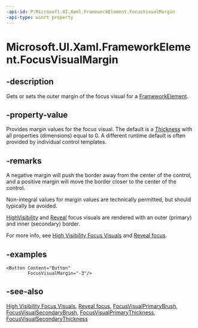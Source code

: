 ```yaml
---
-api-id: P:Microsoft.UI.Xaml.FrameworkElement.FocusVisualMargin
-api-type: winrt property
---
```


<!-- Property syntax
public Windows.UI.Xaml.Thickness FocusVisualMargin { get;  set; }
-->

# Microsoft.UI.Xaml.FrameworkElement.FocusVisualMargin

## -description

Gets or sets the outer margin of the focus visual for a [FrameworkElement](frameworkelement.md).

## -property-value

Provides margin values for the focus visual. The default is a [Thickness](thickness.md) with all properties (dimensions) equal to 0. A different runtime default is often provided by individual control templates.

## -remarks

A negative margin will push the border away from the center of the control, and a positive margin will move the border closer to the center of the control.

Non-integral values for margin values are technically permitted, but should typically be avoided.

[HighVisibility](focusvisualkind.md) and [Reveal](focusvisualkind.md) focus visuals are rendered with an outer (primary) and inner (secondary) border.

For more info, see [High Visibility Focus Visuals](/windows/apps/design/input/guidelines-for-visualfeedback#high-visibility-focus-visuals) and [Reveal focus](/windows/apps/design/style/reveal-focus).

## -examples

```xaml
<Button Content="Button"
        FocusVisualMargin="-3"/>
```

## -see-also

[High Visibility Focus Visuals](/windows/apps/design/input/guidelines-for-visualfeedback#high-visibility-focus-visuals), [Reveal focus](/windows/apps/design/style/reveal-focus), [FocusVisualPrimaryBrush](frameworkelement_focusvisualprimarybrush.md), [FocusVisualSecondaryBrush](frameworkelement_focusvisualsecondarybrush.md), [FocusVisualPrimaryThickness](frameworkelement_focusvisualprimarythickness.md), [FocusVisualSecondaryThickness](frameworkelement_focusvisualsecondarythickness.md)
